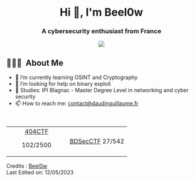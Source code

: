 <h1 align="center">Hi 👋, I'm Beel0w</h1>
<h3 align="center">A cybersecurity enthusiast from France</h3>
<p align="center"> <img src="https://komarev.com/ghpvc/?username=Beel0w&label=Profile%20views&color=0e75b6&style=flat" /> </p>

## 👨🏻‍💻 &nbsp;About Me 
- 🌱 I’m currently learning OSINT and Cryptography
- 🤔 I’m looking for help on binary exploit
- 🏫 Studies: IPI Blagnac - Master Degree Level in networking and cyber security
- 📫 How to reach me: contact@daudinguillaume.fr  
<br>
<table align="center">
<tbody>
<tr>
<td align="center" width="50%">   
  <a href="https://github.com/Beel0w/404CTF">404CTF</a> 
  
  102/2500
</td>
<td align="center" width="50%">
  <a href="https://github.com/Beel0w/BDSecCTF">BDSecCTF</a>
  27/542
</td>
</tr>
</tbody>
</table>


Credits : [Beel0w](https://github.com/Beel0w)  
Last Edited on: 12/05/2023
